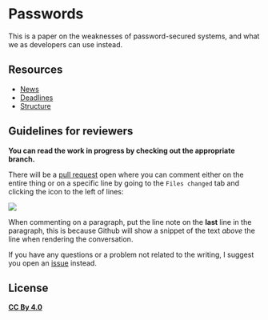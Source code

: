 # Passwords

This is a paper on the weaknesses of password-secured systems, and what we as developers can use
instead.

## Resources

- [News](https://coursepress.lnu.se/kurs/datavetenskap-sjalvstandigt-arbete-hogskoleexamen/)
- [Deadlines](https://coursepress.lnu.se/kurs/datavetenskap-sjalvstandigt-arbete-hogskoleexamen/teori/genomforande/)
- [Structure](https://coursepress.lnu.se/kurs/datavetenskap-sjalvstandigt-arbete-hogskoleexamen/teori/vetenskapligt-skrivande/)

## Guidelines for reviewers

**You can read the work in progress by checking out the appropriate branch.**

There will be a [pull request][] open where you can comment either on the entire thing or on a
specific line by going to the `Files changed` tab and clicking the icon to the left of lines:

![](https://github.global.ssl.fastly.net/images/modules/commit/commit_comment_tip.gif)

When commenting on a paragraph, put the line note on the **last** line in the paragraph, this is
because Github will show a snippet of the text _above_ the line when rendering the conversation.

If you have any questions or a problem not related to the writing, I suggest you open an [issue][]
instead.

[pull request]: https://github.com/alcesleo/passwords/pulls
[issue]:        https://github.com/alcesleo/passwords/issues

## License

**[CC By 4.0](http://creativecommons.org/licenses/by/4.0/)**
